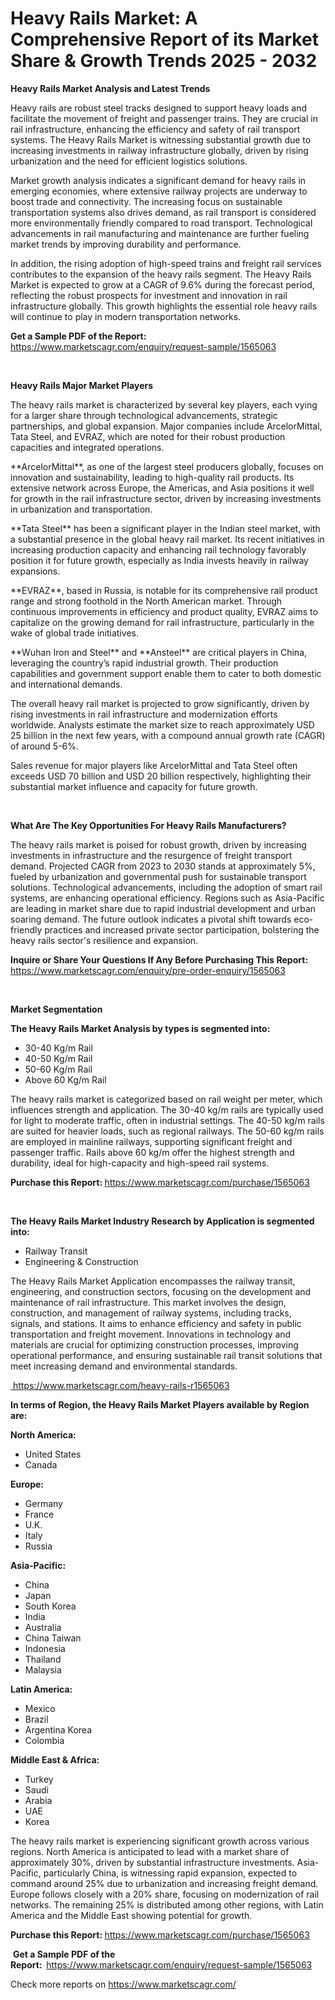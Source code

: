 <p><h1>Heavy Rails Market: A Comprehensive Report of its Market Share & Growth Trends 2025 - 2032</h1></p><p><strong>Heavy Rails Market Analysis and Latest Trends</strong></p>
<p><p>Heavy rails are robust steel tracks designed to support heavy loads and facilitate the movement of freight and passenger trains. They are crucial in rail infrastructure, enhancing the efficiency and safety of rail transport systems. The Heavy Rails Market is witnessing substantial growth due to increasing investments in railway infrastructure globally, driven by rising urbanization and the need for efficient logistics solutions.</p><p>Market growth analysis indicates a significant demand for heavy rails in emerging economies, where extensive railway projects are underway to boost trade and connectivity. The increasing focus on sustainable transportation systems also drives demand, as rail transport is considered more environmentally friendly compared to road transport. Technological advancements in rail manufacturing and maintenance are further fueling market trends by improving durability and performance.</p><p>In addition, the rising adoption of high-speed trains and freight rail services contributes to the expansion of the heavy rails segment. The Heavy Rails Market is expected to grow at a CAGR of 9.6% during the forecast period, reflecting the robust prospects for investment and innovation in rail infrastructure globally. This growth highlights the essential role heavy rails will continue to play in modern transportation networks.</p></p>
<p><strong>Get a Sample PDF of the Report:&nbsp;</strong> <a href="https://www.marketscagr.com/enquiry/request-sample/1565063?utm_campaign=3019&utm_medium=2&utm_source=Github&utm_content=ia&utm_term=02042025&utm_id=heavy-rails">https://www.marketscagr.com/enquiry/request-sample/1565063</a></p>
<p>&nbsp;</p>
<p><strong>Heavy Rails Major Market Players</strong></p>
<p><p>The heavy rails market is characterized by several key players, each vying for a larger share through technological advancements, strategic partnerships, and global expansion. Major companies include ArcelorMittal, Tata Steel, and EVRAZ, which are noted for their robust production capacities and integrated operations. </p><p>**ArcelorMittal**, as one of the largest steel producers globally, focuses on innovation and sustainability, leading to high-quality rail products. Its extensive network across Europe, the Americas, and Asia positions it well for growth in the rail infrastructure sector, driven by increasing investments in urbanization and transportation.</p><p>**Tata Steel** has been a significant player in the Indian steel market, with a substantial presence in the global heavy rail market. Its recent initiatives in increasing production capacity and enhancing rail technology favorably position it for future growth, especially as India invests heavily in railway expansions.</p><p>**EVRAZ**, based in Russia, is notable for its comprehensive rail product range and strong foothold in the North American market. Through continuous improvements in efficiency and product quality, EVRAZ aims to capitalize on the growing demand for rail infrastructure, particularly in the wake of global trade initiatives.</p><p>**Wuhan Iron and Steel** and **Ansteel** are critical players in China, leveraging the country’s rapid industrial growth. Their production capabilities and government support enable them to cater to both domestic and international demands.</p><p>The overall heavy rail market is projected to grow significantly, driven by rising investments in rail infrastructure and modernization efforts worldwide. Analysts estimate the market size to reach approximately USD 25 billion in the next few years, with a compound annual growth rate (CAGR) of around 5-6%. </p><p>Sales revenue for major players like ArcelorMittal and Tata Steel often exceeds USD 70 billion and USD 20 billion respectively, highlighting their substantial market influence and capacity for future growth.</p></p>
<p>&nbsp;</p>
<p><strong>What Are The Key Opportunities For Heavy Rails Manufacturers?</strong></p>
<p><p>The heavy rails market is poised for robust growth, driven by increasing investments in infrastructure and the resurgence of freight transport demand. Projected CAGR from 2023 to 2030 stands at approximately 5%, fueled by urbanization and governmental push for sustainable transport solutions. Technological advancements, including the adoption of smart rail systems, are enhancing operational efficiency. Regions such as Asia-Pacific are leading in market share due to rapid industrial development and urban soaring demand. The future outlook indicates a pivotal shift towards eco-friendly practices and increased private sector participation, bolstering the heavy rails sector's resilience and expansion.</p></p>
<p><strong>Inquire or Share Your Questions If Any Before Purchasing This Report:</strong> <a href="https://www.marketscagr.com/enquiry/pre-order-enquiry/1565063?utm_campaign=3019&utm_medium=2&utm_source=Github&utm_content=ia&utm_term=02042025&utm_id=heavy-rails">https://www.marketscagr.com/enquiry/pre-order-enquiry/1565063</a></p>
<p>&nbsp;</p>
<p><strong>Market Segmentation</strong></p>
<p><strong>The Heavy Rails Market Analysis by types is segmented into:</strong></p>
<p><ul><li>30-40 Kg/m Rail</li><li>40-50 Kg/m Rail</li><li>50-60 Kg/m Rail</li><li>Above 60 Kg/m Rail</li></ul></p>
<p><p>The heavy rails market is categorized based on rail weight per meter, which influences strength and application. The 30-40 kg/m rails are typically used for light to moderate traffic, often in industrial settings. The 40-50 kg/m rails are suited for heavier loads, such as regional railways. The 50-60 kg/m rails are employed in mainline railways, supporting significant freight and passenger traffic. Rails above 60 kg/m offer the highest strength and durability, ideal for high-capacity and high-speed rail systems.</p></p>
<p><strong>Purchase this Report:&nbsp;</strong><a href="https://www.marketscagr.com/purchase/1565063?utm_campaign=3019&utm_medium=2&utm_source=Github&utm_content=ia&utm_term=02042025&utm_id=heavy-rails">https://www.marketscagr.com/purchase/1565063</a></p>
<p>&nbsp;</p>
<p><strong>The Heavy Rails Market Industry Research by Application is segmented into:</strong></p>
<p><ul><li>Railway Transit</li><li>Engineering & Construction</li></ul></p>
<p><p>The Heavy Rails Market Application encompasses the railway transit, engineering, and construction sectors, focusing on the development and maintenance of rail infrastructure. This market involves the design, construction, and management of railway systems, including tracks, signals, and stations. It aims to enhance efficiency and safety in public transportation and freight movement. Innovations in technology and materials are crucial for optimizing construction processes, improving operational performance, and ensuring sustainable rail transit solutions that meet increasing demand and environmental standards.</p></p>
<p><a href="https://www.marketscagr.com/heavy-rails-r1565063?utm_campaign=3019&utm_medium=2&utm_source=Github&utm_content=ia&utm_term=02042025&utm_id=heavy-rails">&nbsp;https://www.marketscagr.com/heavy-rails-r1565063</a></p>
<p><strong>In terms of Region, the Heavy Rails Market Players available by Region are:</strong></p>
<p>
    <p> <strong> North America: </strong>
        <ul>
            <li>United States</li>
            <li>Canada</li>
        </ul>
        </p> 
    <p> <strong> Europe: </strong>
        <ul>
            <li>Germany</li>
            <li>France</li>
            <li>U.K.</li>
            <li>Italy</li>
            <li>Russia</li>
        </ul>
        </p> 
    <p> <strong> Asia-Pacific: </strong>
        <ul>
            <li>China</li>
            <li>Japan</li>
            <li>South Korea</li>
            <li>India</li>
            <li>Australia</li>
            <li>China Taiwan</li>
            <li>Indonesia</li>
            <li>Thailand</li>
            <li>Malaysia</li>
        </ul>
        </p> 
    <p> <strong> Latin America: </strong>
        <ul>
            <li>Mexico</li>
            <li>Brazil</li>
            <li>Argentina Korea</li>
            <li>Colombia</li>
        </ul>
        </p> 
    <p> <strong> Middle East & Africa: </strong>
        <ul>
            <li>Turkey</li>
            <li>Saudi</li>
            <li>Arabia</li>
            <li>UAE</li>
            <li>Korea</li>
        </ul>
    </p>
    </p>
<p><p>The heavy rails market is experiencing significant growth across various regions. North America is anticipated to lead with a market share of approximately 30%, driven by substantial infrastructure investments. Asia-Pacific, particularly China, is witnessing rapid expansion, expected to command around 25% due to urbanization and increasing freight demand. Europe follows closely with a 20% share, focusing on modernization of rail networks. The remaining 25% is distributed among other regions, with Latin America and the Middle East showing potential for growth.</p></p>
<p><strong>Purchase this Report: </strong><a href="https://www.marketscagr.com/purchase/1565063?utm_campaign=3019&utm_medium=2&utm_source=Github&utm_content=ia&utm_term=02042025&utm_id=heavy-rails">https://www.marketscagr.com/purchase/1565063</a></p>
<p>&nbsp;<strong>Get a Sample PDF of the Report:&nbsp;&nbsp;</strong><a href="https://www.marketscagr.com/enquiry/request-sample/1565063?utm_campaign=3019&utm_medium=2&utm_source=Github&utm_content=ia&utm_term=02042025&utm_id=heavy-rails">https://www.marketscagr.com/enquiry/request-sample/1565063</a></p>
<p><strong></strong></p>
<p>Check more reports on <a href="https://www.marketscagr.com/?utm_campaign=3019&utm_medium=2&utm_source=Github&utm_content=ia&utm_term=02042025&utm_id=heavy-rails">https://www.marketscagr.com/</a></p>